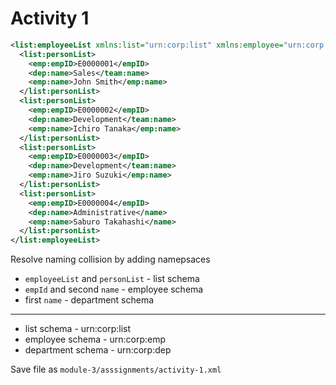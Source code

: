 # Activity 1

```xml
<list:employeeList xmlns:list="urn:corp:list" xmlns:employee="urn:corp:emp" xmlns:department="urn:corp:dep">
  <list:personList>
    <emp:empID>E0000001</empID>
    <dep:name>Sales</team:name>
    <emp:name>John Smith</emp:name>
  </list:personList>
  <list:personList>
    <emp:empID>E0000002</empID>
    <dep:name>Development</team:name>
    <emp:name>Ichiro Tanaka</emp:name>
  </list:personList>
  <list:personList>
    <emp:empID>E0000003</empID>
    <dep:name>Development</team:name>
    <emp:name>Jiro Suzuki</emp:name>
  </list:personList>
  <list:personList>
    <emp:empID>E0000004</empID>
    <dep:name>Administrative</name>
    <emp:name>Saburo Takahashi</name>
  </list:personList>
</list:employeeList>
```

Resolve naming collision by adding namepsaces

- `employeeList` and `personList` - list schema
- `empId` and second `name` - employee schema
- first `name` - department schema

---

- list schema - urn:corp:list
- employee schema - urn:corp:emp
- department schema - urn:corp:dep

Save file as `module-3/asssignments/activity-1.xml`

